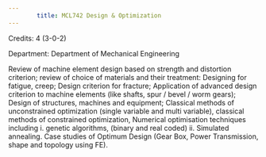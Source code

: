 ```yaml
---
        title: MCL742 Design & Optimization
---
```

Credits: 4 (3-0-2)

Department: Department of Mechanical Engineering

Review of machine element design based on strength and distortion criterion; review of choice of materials and their treatment: Designing for fatigue, creep; Design criterion for fracture; Application of advanced design criterion to machine elements (like shafts, spur / bevel / worm gears); Design of structures, machines and equipment; Classical methods of unconstrained optimization (single variable and multi variable), classical methods of constrained optimization, Numerical optimisation techniques including i. genetic algorithms, (binary and real coded) ii. Simulated annealing. Case studies of Optimum Design (Gear Box, Power Transmission, shape and topology using FE).